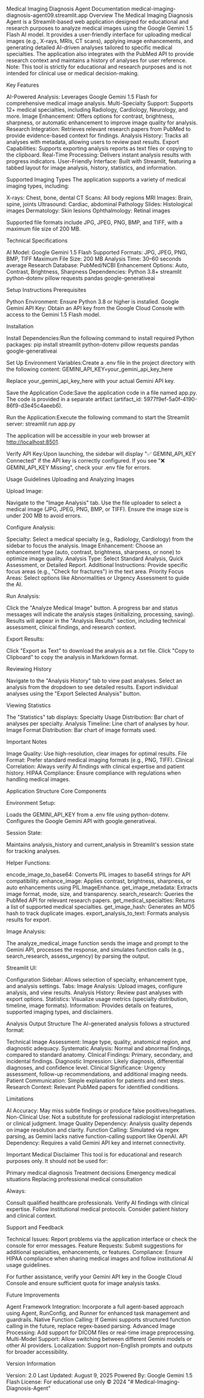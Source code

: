 Medical Imaging Diagnosis Agent Documentation
medical-imaging-diagnosis-agent09.streamlit.app
Overview
The Medical Imaging Diagnosis Agent is a Streamlit-based web application designed for educational and research purposes to analyze medical images using the Google Gemini 1.5 Flash AI model. It provides a user-friendly interface for uploading medical images (e.g., X-rays, MRIs, CT scans), applying image enhancements, and generating detailed AI-driven analyses tailored to specific medical specialties. The application also integrates with the PubMed API to provide research context and maintains a history of analyses for user reference.
Note: This tool is strictly for educational and research purposes and is not intended for clinical use or medical decision-making.

Key Features

AI-Powered Analysis: Leverages Google Gemini 1.5 Flash for comprehensive medical image analysis.
Multi-Specialty Support: Supports 12+ medical specialties, including Radiology, Cardiology, Neurology, and more.
Image Enhancement: Offers options for contrast, brightness, sharpness, or automatic enhancement to improve image quality for analysis.
Research Integration: Retrieves relevant research papers from PubMed to provide evidence-based context for findings.
Analysis History: Tracks all analyses with metadata, allowing users to review past results.
Export Capabilities: Supports exporting analysis reports as text files or copying to the clipboard.
Real-Time Processing: Delivers instant analysis results with progress indicators.
User-Friendly Interface: Built with Streamlit, featuring a tabbed layout for image analysis, history, statistics, and information.

Supported Imaging Types
The application supports a variety of medical imaging types, including:

X-rays: Chest, bone, dental
CT Scans: All body regions
MRI Images: Brain, spine, joints
Ultrasound: Cardiac, abdominal
Pathology Slides: Histological images
Dermatology: Skin lesions
Ophthalmology: Retinal images

Supported file formats include JPG, JPEG, PNG, BMP, and TIFF, with a maximum file size of 200 MB.

Technical Specifications

AI Model: Google Gemini 1.5 Flash
Supported Formats: JPG, JPEG, PNG, BMP, TIFF
Maximum File Size: 200 MB
Analysis Time: 30–60 seconds average
Research Database: PubMed/NCBI
Enhancement Options: Auto, Contrast, Brightness, Sharpness
Dependencies:
Python 3.8+
streamlit
python-dotenv
pillow
requests
pandas
google-generativeai

Setup Instructions
Prerequisites

Python Environment: Ensure Python 3.8 or higher is installed.
Google Gemini API Key: Obtain an API key from the Google Cloud Console with access to the Gemini 1.5 Flash model.

Installation

Install Dependencies:Run the following command to install required Python packages:
pip install streamlit python-dotenv pillow requests pandas google-generativeai

Set Up Environment Variables:Create a .env file in the project directory with the following content:
GEMINI_API_KEY=your_gemini_api_key_here

Replace your_gemini_api_key_here with your actual Gemini API key.

Save the Application Code:Save the application code in a file named app.py. The code is provided in a separate artifact (artifact_id: 5977f9ef-5a0f-4190-86f9-d3e45c4aeeb6).

Run the Application:Execute the following command to start the Streamlit server:
streamlit run app.py

The application will be accessible in your web browser at <http://localhost:8501>.

Verify API Key:Upon launching, the sidebar will display "✅ GEMINI_API_KEY Connected" if the API key is correctly configured. If you see "❌ GEMINI_API_KEY Missing", check your .env file for errors.

Usage Guidelines
Uploading and Analyzing Images

Upload Image:

Navigate to the "Image Analysis" tab.
Use the file uploader to select a medical image (JPG, JPEG, PNG, BMP, or TIFF).
Ensure the image size is under 200 MB to avoid errors.

Configure Analysis:

Specialty: Select a medical specialty (e.g., Radiology, Cardiology) from the sidebar to focus the analysis.
Image Enhancement: Choose an enhancement type (auto, contrast, brightness, sharpness, or none) to optimize image quality.
Analysis Type: Select Standard Analysis, Quick Assessment, or Detailed Report.
Additional Instructions: Provide specific focus areas (e.g., "Check for fractures") in the text area.
Priority Focus Areas: Select options like Abnormalities or Urgency Assessment to guide the AI.

Run Analysis:

Click the "Analyze Medical Image" button.
A progress bar and status messages will indicate the analysis stages (initializing, processing, saving).
Results will appear in the "Analysis Results" section, including technical assessment, clinical findings, and research context.

Export Results:

Click "Export as Text" to download the analysis as a .txt file.
Click "Copy to Clipboard" to copy the analysis in Markdown format.

Reviewing History

Navigate to the "Analysis History" tab to view past analyses.
Select an analysis from the dropdown to see detailed results.
Export individual analyses using the "Export Selected Analysis" button.

Viewing Statistics

The "Statistics" tab displays:
Specialty Usage Distribution: Bar chart of analyses per specialty.
Analysis Timeline: Line chart of analyses by hour.
Image Format Distribution: Bar chart of image formats used.

Important Notes

Image Quality: Use high-resolution, clear images for optimal results.
File Format: Prefer standard medical imaging formats (e.g., PNG, TIFF).
Clinical Correlation: Always verify AI findings with clinical expertise and patient history.
HIPAA Compliance: Ensure compliance with regulations when handling medical images.

Application Structure
Core Components

Environment Setup:

Loads the GEMINI_API_KEY from a .env file using python-dotenv.
Configures the Google Gemini API with google.generativeai.

Session State:

Maintains analysis_history and current_analysis in Streamlit's session state for tracking analyses.

Helper Functions:

encode_image_to_base64: Converts PIL images to base64 strings for API compatibility.
enhance_image: Applies contrast, brightness, sharpness, or auto enhancements using PIL.ImageEnhance.
get_image_metadata: Extracts image format, mode, size, and transparency.
search_research: Queries the PubMed API for relevant research papers.
get_medical_specialties: Returns a list of supported medical specialties.
get_image_hash: Generates an MD5 hash to track duplicate images.
export_analysis_to_text: Formats analysis results for export.

Image Analysis:

The analyze_medical_image function sends the image and prompt to the Gemini API, processes the response, and simulates function calls (e.g., search_research, assess_urgency) by parsing the output.

Streamlit UI:

Configuration Sidebar: Allows selection of specialty, enhancement type, and analysis settings.
Tabs:
Image Analysis: Upload images, configure analysis, and view results.
Analysis History: Review past analyses with export options.
Statistics: Visualize usage metrics (specialty distribution, timeline, image formats).
Information: Provides details on features, supported imaging types, and disclaimers.

Analysis Output Structure
The AI-generated analysis follows a structured format:

Technical Image Assessment: Image type, quality, anatomical region, and diagnostic adequacy.
Systematic Analysis: Normal and abnormal findings, compared to standard anatomy.
Clinical Findings: Primary, secondary, and incidental findings.
Diagnostic Impression: Likely diagnosis, differential diagnoses, and confidence level.
Clinical Significance: Urgency assessment, follow-up recommendations, and additional imaging needs.
Patient Communication: Simple explanation for patients and next steps.
Research Context: Relevant PubMed papers for identified conditions.

Limitations

AI Accuracy: May miss subtle findings or produce false positives/negatives.
Non-Clinical Use: Not a substitute for professional radiologist interpretation or clinical judgment.
Image Quality Dependency: Analysis quality depends on image resolution and clarity.
Function Calling: Simulated via regex parsing, as Gemini lacks native function-calling support like OpenAI.
API Dependency: Requires a valid Gemini API key and internet connectivity.

Important Medical Disclaimer
This tool is for educational and research purposes only. It should not be used for:

Primary medical diagnosis
Treatment decisions
Emergency medical situations
Replacing professional medical consultation

Always:

Consult qualified healthcare professionals.
Verify AI findings with clinical expertise.
Follow institutional medical protocols.
Consider patient history and clinical context.

Support and Feedback

Technical Issues: Report problems via the application interface or check the console for error messages.
Feature Requests: Submit suggestions for additional specialties, enhancements, or features.
Compliance: Ensure HIPAA compliance when sharing medical images and follow institutional AI usage guidelines.

For further assistance, verify your Gemini API key in the Google Cloud Console and ensure sufficient quota for image analysis tasks.

Future Improvements

Agent Framework Integration: Incorporate a full agent-based approach using Agent, RunConfig, and Runner for enhanced task management and guardrails.
Native Function Calling: If Gemini supports structured function calling in the future, replace regex-based parsing.
Advanced Image Processing: Add support for DICOM files or real-time image preprocessing.
Multi-Model Support: Allow switching between different Gemini models or other AI providers.
Localization: Support non-English prompts and outputs for broader accessibility.

Version Information

Version: 2.0
Last Updated: August 9, 2025
Powered By: Google Gemini 1.5 Flash
License: For educational use only © 2024
"# Medical-Imaging-Diagnosis-Agent" 
